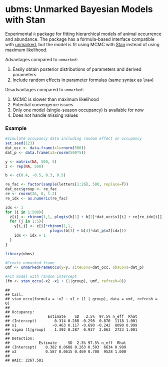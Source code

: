 ubms: Unmarked Bayesian Models with Stan
========================================

Experimental `R` package for fitting hierarchical models of animal
occurrence and abundance. The package has a formula-based interface
compatible with
[unmarked](https://cran.r-project.org/web/packages/unmarked/index.html),
but the model is fit using MCMC with [Stan](https://mc-stan.org/)
instead of using maximum likelihood.

Advantages compared to `unmarked`:

1.  Easily obtain posterior distributions of parameters and derived
    parameters
2.  Include random effects in parameter formulas (same syntax as `lme4`)

Disadvantages compared to `unmarked`:

1.  MCMC is slower than maximum likelihood
2.  Potential convergence issues
3.  Only one model (single-season occupancy) is available for now
4.  Does not handle missing values

### Example

``` r
#Simulate occupancy data including random effect on occupancy
set.seed(123)
dat_occ <- data.frame(x1=rnorm(500))
dat_p <- data.frame(x2=rnorm(500*5))

y <- matrix(NA, 500, 5)
z <- rep(NA, 500)

b <- c(0.4, -0.5, 0.3, 0.5)

re_fac <- factor(sample(letters[1:26], 500, replace=T))
dat_occ$group <- re_fac
re <- rnorm(26, 0, 1.2)
re_idx <- as.numeric(re_fac)

idx <- 1
for (i in 1:500){
  z[i] <- rbinom(1,1, plogis(b[1] + b[2]*dat_occ$x1[i] + re[re_idx[i]]))
  for (j in 1:5){
    y[i,j] <- z[i]*rbinom(1,1, 
                    plogis(b[3] + b[4]*dat_p$x2[idx]))
    idx <- idx + 1
  }
}

library(ubms)

#Create unmarked frame
umf <- unmarkedFrameOccu(y=y, siteCovs=dat_occ, obsCovs=dat_p)

#Fit model with random intercept
(fm <- stan_occu(~x2 ~x1 + (1|group), umf, refresh=0))
```

    ## 
    ## Call:
    ## stan_occu(formula = ~x2 ~ x1 + (1 | group), data = umf, refresh = 0)
    ## 
    ## Occupancy:
    ##                 Estimate    SD   2.5%  97.5% n_eff  Rhat
    ## (Intercept)        0.314 0.288 -0.298  0.870  1118 1.001
    ## x1                -0.463 0.117 -0.690 -0.242  8090 0.999
    ## sigma [1|group]    1.392 0.287  0.937  2.063  2723 1.001
    ## 
    ## Detection:
    ##             Estimate     SD  2.5% 97.5% n_eff  Rhat
    ## (Intercept)    0.382 0.0608 0.263 0.503  6634 0.999
    ## x2             0.587 0.0615 0.469 0.708  9528 1.000
    ## 
    ## WAIC: 2267.501
